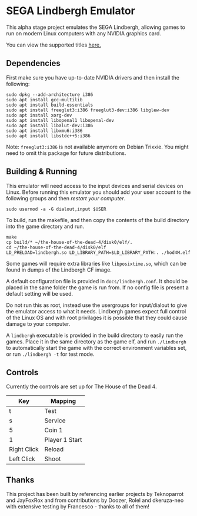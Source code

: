 # SEGA Lindbergh Emulator

This alpha stage project emulates the SEGA Lindbergh, allowing games to run on modern Linux computers with any NVIDIA graphics card.

You can view the supported titles [here.](docs/supported.md)

## Dependencies

First make sure you have up-to-date NVIDIA drivers and then install the following:

```
sudo dpkg --add-architecture i386 
sudo apt install gcc-multilib
sudo apt install build-essentials
sudo apt install freeglut3:i386 freeglut3-dev:i386 libglew-dev
sudo apt install xorg-dev
sudo apt install libopenal1 libopenal-dev
sudo apt install libalut-dev:i386
sudo apt install libxmu6:i386
sudo apt install libstdc++5:i386
```

Note: `freeglut3:i386` is not available anymore on Debian Trixxie. You might need to omit this package for future distributions.

## Building & Running

This emulator will need access to the input devices and serial devices on Linux. Before running this emulator you should add your user account to the following groups and then _restart your computer_.

```
sudo usermod -a -G dialout,input $USER
```

To build, run the makefile, and then copy the contents of the build directory into the game directory and run.

```
make
cp build/* ~/the-house-of-the-dead-4/disk0/elf/.
cd ~/the-house-of-the-dead-4/disk0/elf
LD_PRELOAD=lindbergh.so LD_LIBRARY_PATH=$LD_LIBRARY_PATH:. ./hod4M.elf
```

Some games will require extra libraries like `libposixtime.so`, which can be found in dumps of the Lindbergh CF image.

A default configuration file is provided in `docs/lindbergh.conf`. It should be placed in the same folder the game is run from. If no config file is present a default setting will be used.

Do not run this as root, instead use the usergroups for input/dialout to give the emulator access to what it needs. Lindbergh games expect full control of the Linux OS and with root privilages it is possible that they could cause damage to your computer.

A `lindbergh` executable is provided in the build directory to easily run the games. Place it in the same directory as the game elf, and run `./lindbergh` to automatically start the game with the correct environment variables set, or run `./lindbergh -t` for test mode.

## Controls

Currently the controls are set up for The House of the Dead 4.

| Key         | Mapping        |
|-------------|----------------|
| t           | Test           |
| s           | Service        |
| 5           | Coin 1         |
| 1           | Player 1 Start |
| Right Click | Reload         |
| Left Click  | Shoot          |

## Thanks

This project has been built by referencing earlier projects by Teknoparrot and JayFoxRox and from contributions by Doozer, Rolel and dkeruza-neo with extensive testing by Francesco - thanks to all of them!
